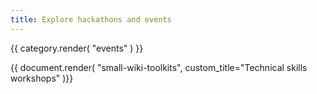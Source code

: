 ```yaml
---
title: Explore hackathons and events
---
```

{{ category.render( "events" ) }}

{{ document.render( "small-wiki-toolkits", custom_title="Technical skills workshops" )}}
